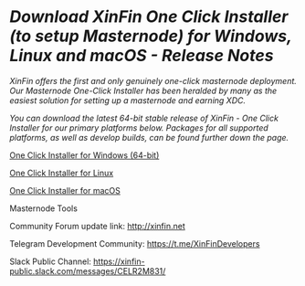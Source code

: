 # *Download XinFin One Click Installer (to setup Masternode) for Windows, Linux and macOS - Release Notes*


*XinFin offers the first and only genuinely one-click masternode deployment. Our Masternode One-Click Installer has been heralded by many as the easiest solution for setting up a masternode and earning XDC.*

*You can download the latest 64-bit stable release of XinFin - One Click Installer for our primary platforms below. Packages for all supported platforms, as well as develop builds, can be found further down the page.*

[One Click Installer for Windows (64-bit)](http://download.xinfin.network/XinFin-Network-installer-0-12-0.rar)


[One Click Installer for Linux](http://download.xinfin.network/XinFin-Network-installer-0-12-0.rar)


[One Click Installer for macOS](http://download.xinfin.network/XinFin-Network-installer-0-12-0.rar)


Masternode Tools

Community Forum update link: http://xinfin.net

Telegram Development Community: https://t.me/XinFinDevelopers

Slack Public Channel: https://xinfin-public.slack.com/messages/CELR2M831/
